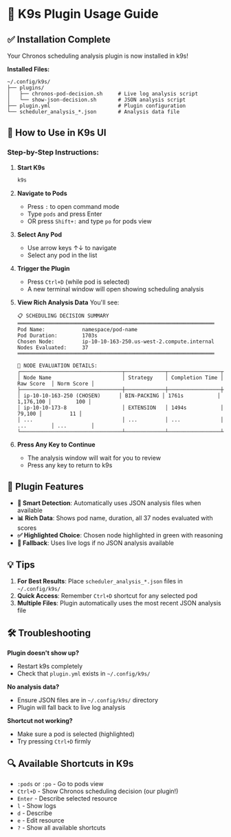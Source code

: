 # 🚀 K9s Plugin Usage Guide

## ✅ Installation Complete
Your Chronos scheduling analysis plugin is now installed in k9s!

**Installed Files:**
```
~/.config/k9s/
├── plugins/
│   ├── chronos-pod-decision.sh     # Live log analysis script  
│   └── show-json-decision.sh       # JSON analysis script
├── plugin.yml                      # Plugin configuration
└── scheduler_analysis_*.json       # Analysis data file
```

## 🎯 How to Use in K9s UI

### Step-by-Step Instructions:

1. **Start K9s**
   ```bash
   k9s
   ```

2. **Navigate to Pods**
   - Press `:` to open command mode
   - Type `pods` and press Enter
   - OR press `Shift+:` and type `po` for pods view

3. **Select Any Pod**
   - Use arrow keys ↑↓ to navigate
   - Select any pod in the list

4. **Trigger the Plugin**
   - Press `Ctrl+D` (while pod is selected)
   - A new terminal window will open showing scheduling analysis

5. **View Rich Analysis Data**
   You'll see:
   ```
   📋 SCHEDULING DECISION SUMMARY
   ════════════════════════════════════════════════════════════════
   Pod Name:            namespace/pod-name
   Pod Duration:        1703s
   Chosen Node:         ip-10-10-163-250.us-west-2.compute.internal
   Nodes Evaluated:     37
   ════════════════════════════════════════════════════════════════

   🎯 NODE EVALUATION DETAILS:
   ┌─────────────────────────────────┬─────────────┬─────────────────┬────────────┬────────────┐
   │ Node Name                       │ Strategy    │ Completion Time │ Raw Score  │ Norm Score │
   ├─────────────────────────────────┼─────────────┼─────────────────┼────────────┼────────────┤
   │ ip-10-10-163-250 (CHOSEN)      │ BIN-PACKING │ 1761s           │  1,176,100 │        100 │
   │ ip-10-10-173-8                  │ EXTENSION   │ 1494s           │     79,100 │         11 │
   │ ...                             │ ...         │ ...             │ ...        │ ...        │
   └─────────────────────────────────┴─────────────┴─────────────────┴────────────┴────────────┘
   ```

6. **Press Any Key to Continue**
   - The analysis window will wait for you to review
   - Press any key to return to k9s

## 🔧 Plugin Features

- **🎯 Smart Detection**: Automatically uses JSON analysis files when available
- **📊 Rich Data**: Shows pod name, duration, all 37 nodes evaluated with scores
- **✅ Highlighted Choice**: Chosen node highlighted in green with reasoning
- **🔄 Fallback**: Uses live logs if no JSON analysis available

## 💡 Tips

1. **For Best Results**: Place `scheduler_analysis_*.json` files in `~/.config/k9s/`
2. **Quick Access**: Remember `Ctrl+D` shortcut for any selected pod
3. **Multiple Files**: Plugin automatically uses the most recent JSON analysis file

## 🛠️ Troubleshooting

**Plugin doesn't show up?**
- Restart k9s completely
- Check that `plugin.yml` exists in `~/.config/k9s/`

**No analysis data?**
- Ensure JSON files are in `~/.config/k9s/` directory
- Plugin will fall back to live log analysis

**Shortcut not working?**
- Make sure a pod is selected (highlighted)
- Try pressing `Ctrl+D` firmly

## 🔍 Available Shortcuts in K9s

- `:pods` or `:po` - Go to pods view
- `Ctrl+D` - Show Chronos scheduling decision (our plugin!)
- `Enter` - Describe selected resource
- `l` - Show logs
- `d` - Describe
- `e` - Edit resource
- `?` - Show all available shortcuts
